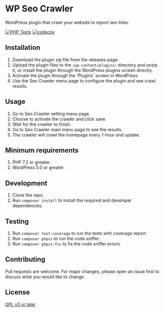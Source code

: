 # WP Seo Crawler
WordPress plugin that crawl your website to report seo links.

[![PHP Tests](https://github.com/DevWael/wp-seo-crawler/actions/workflows/php-tests.yml/badge.svg?branch=master)](https://github.com/DevWael/wp-seo-crawler/actions/workflows/php-tests.yml)
[![codecov](https://codecov.io/gh/DevWael/wp-seo-crawler/branch/master/graph/badge.svg?token=Z4OMDM6H5M)](https://codecov.io/gh/DevWael/wp-seo-crawler)

## Installation
1. Download the plugin zip file from the releases page.
2. Upload the plugin files to the `/wp-content/plugins/` directory and unzip it, or install the plugin through the WordPress plugins screen directly.
3. Activate the plugin through the 'Plugins' screen in WordPress.
4. Use the Seo Crawler menu page to configure the plugin and see crawl results.

## Usage
1. Go to Seo Crawler setting menu page.
2. Choose to activate the crawler and click save.
3. Wait for the crawler to finish.
4. Go to Seo Crawler main menu page to see the results.
5. The crawler will crawl the homepage every 1-hour and update.

## Minimum requirements
1. PHP 7.2 or greater.
2. WordPress 5.0 or greater.

## Development
1. Clone the repo.
2. Run `composer install` to install the required and developer dependencies.

## Testing
1. Run `composer test:coverage` to run the tests with coverage report.
2. Run `composer phpcs` to run the code sniffer.
3. Run `composer phpcs:fix` to fix the code sniffer errors.

## Contributing
Pull requests are welcome. For major changes, please open an issue first to discuss what you would like to change.

## License
[GPL v3 or later](https://www.gnu.org/licenses/gpl-3.0.html)
